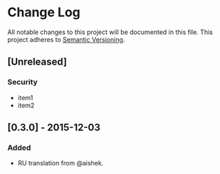 # Change Log

All notable changes to this project will be documented in this file.
This project adheres to [Semantic Versioning](http://semver.org/).

## [Unreleased]

### Security

-   item1
-   item2

## [0.3.0] - 2015-12-03

### Added

-   RU translation from @aishek.
